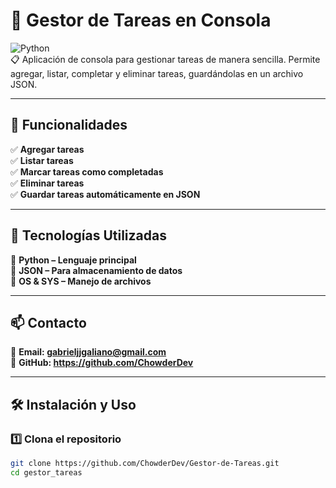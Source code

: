 # 📌 Gestor de Tareas en Consola  

![Python](https://img.shields.io/badge/-Python-3776AB?style=flat&logo=python&logoColor=white)  
📋 Aplicación de consola para gestionar tareas de manera sencilla. Permite agregar, listar, completar y eliminar tareas, guardándolas en un archivo JSON.  

---

## 🚀 Funcionalidades  
✅ **Agregar tareas**  
✅ **Listar tareas**  
✅ **Marcar tareas como completadas**  
✅ **Eliminar tareas**  
✅ **Guardar tareas automáticamente en JSON**  

---

## 📌 Tecnologías Utilizadas  
 🔹 **Python – Lenguaje principal**  
 🔹 **JSON – Para almacenamiento de datos**  
 🔹 **OS & SYS – Manejo de archivos**  

---

## 📫 Contacto  
 📧 **Email: gabrieljjgaliano@gmail.com**  
 🔗 **GitHub: https://github.com/ChowderDev**  

---

## 🛠 Instalación y Uso  
### 1️⃣ **Clona el repositorio**  
```sh
git clone https://github.com/ChowderDev/Gestor-de-Tareas.git
cd gestor_tareas
